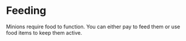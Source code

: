 # Feeding

Minions require food to function. You can either pay to feed them or use food items to keep them active.
